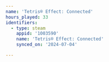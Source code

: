 ```yaml
---
name: 'Tetris® Effect: Connected'
hours_played: 33
identifiers:
  - type: steam
    appid: '1003590'
    name: 'Tetris® Effect: Connected'
    synced_on: '2024-07-04'

---
```

